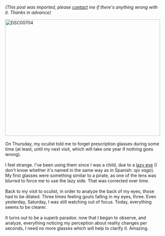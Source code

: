 *(This post was imported, please [contact](/#/contact) me if there's anything wrong with it. Thanks in advance)*

<a href="http://www.flickr.com/photos/marcoscobena/138371905/" title="Intercambio de fotos"><img src="http://farm1.static.flickr.com/55/138371905_adc8855db7.jpg" alt="DSC00704" height="375" width="500" /></a><br /><br />On Thursday, my oculist told me to forget prescription glasses during some time (at least, until my next visit, which will take one year if nothing goes wrong).<br /><br />I feel strange. I've been using them since I was a child, due to a <a href="http://en.wikipedia.org/wiki/Amblyopia">lazy eye</a> (I don't know whether it's named in the same way as in Spanish: <span style="font-style: italic;">ojo vago</span>). My first glasses were something similar to a pirate, as one of the lens was blurred to force me to use the lazy side. That was corrected over time.<br /><br />Back to my visit to oculist, in order to analyze the back of my eyes, those had to be dilated. Three times feeling gouts falling in my eyes, three. Even yesterday, Saturday, I was still watching out of focus. Today, everything seems to be clearer.<br /><br />It turns out to be a superb paradox: now that I began to observe, and analyze, everything noticing my perception about reality changes per seconds, I need no more glasses which will help to clarify it. Amazing.